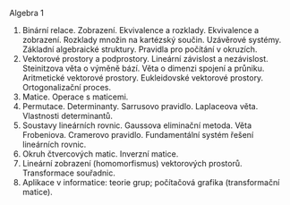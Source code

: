 Algebra 1
1.	Binární relace. Zobrazení. Ekvivalence a rozklady. Ekvivalence a zobrazení. Rozklady množin na kartézský součin. Uzávěrové systémy. Základní algebraické struktury. Pravidla pro počítání v okruzích. 
2.	Vektorové prostory a podprostory. Lineární závislost a nezávislost. Steinitzova věta o výměně bází. Věta o dimenzi spojení a průniku. Aritmetické vektorové prostory. Eukleidovské vektorové prostory. Ortogonalizační proces. 
3.	Matice. Operace s maticemi. 
4.	Permutace. Determinanty. Sarrusovo pravidlo. Laplaceova věta. Vlastnosti determinantů. 
5.	Soustavy lineárních rovnic. Gaussova eliminační metoda. Věta Frobeniova. Cramerovo pravidlo. Fundamentální systém řešení lineárních rovnic. 
6.	Okruh čtvercových matic. Inverzní matice. 
7.	Lineární zobrazení (homomorfismus) vektorových prostorů. Transformace souřadnic. 
8.	Aplikace v informatice: teorie grup; počítačová grafika (transformační matice). 
